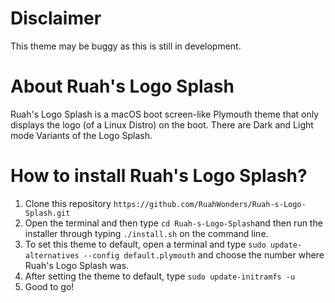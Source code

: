 # Disclaimer
This theme may be buggy as this is still in development.

# About Ruah's Logo Splash
Ruah's Logo Splash is a macOS boot screen-like Plymouth theme that only displays the logo (of a Linux Distro) on the boot. There are Dark and Light mode Variants of the Logo Splash.

# How to install Ruah's Logo Splash?
1. Clone this repository ``https://github.com/RuahWonders/Ruah-s-Logo-Splash.git``
2. Open the terminal and then type ``cd Ruah-s-Logo-Splash``and then run the installer through typing ``./install.sh`` on the command line.
3. To set this theme to default, open a terminal and type ``sudo update-alternatives --config default.plymouth`` and choose the number where Ruah's Logo Splash was.
4. After setting the theme to default, type ``sudo update-initramfs -u`` 
5. Good to go!
